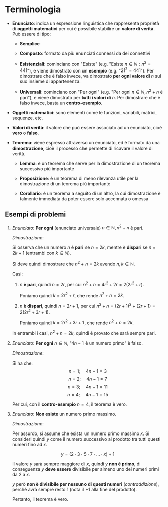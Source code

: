 # Terminologia

- **Enunciato**: indica un espressione linguistica che rappresenta proprietà di **oggetti matematici** per cui è possibile stabilire un **valore di verità**. Può essere di tipo:

	- **Semplice**

	- **Composto**: formato da più enunciati connessi da dei connettivi

	- **Esistenziali**: cominciano con "Esiste" (e.g. "Esiste $n \in \mathbb{N} : n^2 = 441$"), e viene dimostrato con un **esempio** (e.g. "$21^2 = 441$"). Per dimostrare che è falso invece, va dimostrato **per ogni valore di** $n$ sul suo insieme di appartenenza.

	- **Universali**: cominciano con "Per ogni" (e.g. "Per ogni $n \in \mathbb{N}, n^2+n$ è pari"), e viene dimostrato per **tutti i valori di** $n$. Per dimostrare che è falso invece, basta un **contro-esempio**.

- **Oggetti matematici**: sono elementi come le funzioni, variabili, matrici, sequenze, etc.

- **Valori di verità**: il valore che può essere associato ad un enunciato, cioè **vero** o **falso**.

- **Teorema**: viene espresso attraverso un enunciato, ed è formato da una **dimostrazione**, cioè il processo che permette di ricavare il valore di verità.

	- **Lemma**: è un teorema che serve per la dimostrazione di un teorema successivo più importante

	- **Proposizione**: è un teorema di meno rilevanza utile per la dimostrazione di un teorema più importante

	- **Corollario**: è un teorema a seguito di un altro, la cui dimostrazione è talmente immediata da poter essere solo accennata o omessa

## Esempi di problemi

1. _Enunciato_: **Per ogni** (enunciato universale) $n \in \mathbb{N}, n^2 + n$ è pari.

	_Dimostrazione_:

	Si osserva che un numero $n$ è **pari** se $n = 2k$, mentre è **dispari** se $n = 2k + 1$ (entrambi con $k \in \mathbb{N}$).

	Si deve quindi dimostrare che $n^2 + n = 2k$ avendo $n, k \in \mathbb{N}$.

	Casi:
	1. $n$ **è pari**, quindi $n = 2r$, per cui $n^2 + n = 4r^2 + 2r = 2(2r^2 + r)$.

		Poniamo quindi $k = 2r^2 + r$, che rende $n^2 + n = 2k$.

	2. $n$ **è dispari**, quindi $n = 2r + 1$, per cui $n^2 + n = (2r + 1)^2 + (2r + 1) = 2(2r^2 +3r + 1)$.

		Poniamo quindi $k = 2r^2 + 3r + 1$, che rende $n^2 + n = 2k$.

	In entrambi i casi, $n^2 + n = 2k$, quindi è provato che sarà sempre pari.

2. _Enunciato_: **Per ogni** $n \in \mathbb{N}$, "$4n - 1$ è un numero primo" è falso.

	_Dimostrazione_:

	Si ha che:
	$$n = 1; \hspace{1em} 4n - 1 = 3$$
	$$n = 2; \hspace{1em} 4n - 1 = 7$$
	$$n = 3; \hspace{1em} 4n - 1 = 11$$
	$$n = 4; \hspace{1em} 4n - 1 = 15$$

	Per cui, con il **contro-esempio** $n = 4$, il teorema è vero.

3. _Enunciato_: **Non esiste** un numero primo massimo.

	_Dimostrazione_:

	Per assurdo, si assume che esista un numero primo massimo $x$. Si consideri quindi $y$ come il numero successivo al prodotto tra tutti questi numeri fino ad $x$.

	$$y = (2 \cdot 3 \cdot 5 \cdot 7 \cdot ... \cdot x) + 1$$

	Il valore $y$ sarà sempre maggiore di $x$, quindi $y$ **non è primo**, di conseguenza $y$ **deve essere** divisibile per almeno uno dei numeri primi da $2$ a $x$.

	$y$ però **non è divisibile per nessuno di questi numeri** (_contraddizione_), perchè avrà sempre resto $1$ (nota il $+1$ alla fine del prodotto).

	Pertanto, il teorema è vero.
